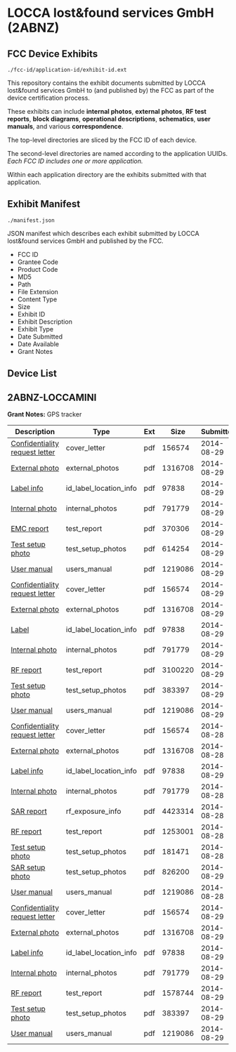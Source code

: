 # LOCCA lost&found services GmbH (2ABNZ)
## FCC Device Exhibits

```
./fcc-id/application-id/exhibit-id.ext
```

This repository contains the exhibit documents submitted by LOCCA lost&found services GmbH to (and published by) the FCC as part of the device certification process.

These exhibits can include **internal photos**, **external photos**, **RF test reports**, **block diagrams**, **operational descriptions**, **schematics**, **user manuals**, and various **correspondence**.

The top-level directories are sliced by the FCC ID of each device.

The second-level directories are named according to the application UUIDs. *Each FCC ID includes one or more application.*

Within each application directory are the exhibits submitted with that application. 

## Exhibit Manifest

```
./manifest.json
```

JSON manifest which describes each exhibit submitted by LOCCA lost&found services GmbH and published by the FCC.

- FCC ID
- Grantee Code
- Product Code
- MD5
- Path
- File Extension
- Content Type
- Size
- Exhibit ID
- Exhibit Description
- Exhibit Type
- Date Submitted
- Date Available
- Grant Notes

## Device List
## 2ABNZ-LOCCAMINI
**Grant Notes:** GPS tracker

| Description | Type | Ext | Size | Submitted | Available |
| ----------- | ---- | --- | ---- | --------- | --------- |
| [Confidentiality request letter](2ABNZ-LOCCAMINI/84ca0aae8b9888f36727b72840410969/2372528.pdf) | cover_letter | pdf | 156574 | 2014-08-29 | 2014-08-29 |
| [External photo](2ABNZ-LOCCAMINI/84ca0aae8b9888f36727b72840410969/2372537.pdf) | external_photos | pdf | 1316708 | 2014-08-29 | 2015-02-25 |
| [Label info](2ABNZ-LOCCAMINI/84ca0aae8b9888f36727b72840410969/2372551.pdf) | id_label_location_info | pdf | 97838 | 2014-08-29 | 2014-08-29 |
| [Internal photo](2ABNZ-LOCCAMINI/84ca0aae8b9888f36727b72840410969/2372538.pdf) | internal_photos | pdf | 791779 | 2014-08-29 | 2015-02-25 |
| [EMC report](2ABNZ-LOCCAMINI/84ca0aae8b9888f36727b72840410969/2372621.pdf) | test_report | pdf | 370306 | 2014-08-29 | 2014-08-29 |
| [Test setup photo](2ABNZ-LOCCAMINI/84ca0aae8b9888f36727b72840410969/2372627.pdf) | test_setup_photos | pdf | 614254 | 2014-08-29 | 2015-02-25 |
| [User manual](2ABNZ-LOCCAMINI/84ca0aae8b9888f36727b72840410969/2372539.pdf) | users_manual | pdf | 1219086 | 2014-08-29 | 2015-02-25 |
| [Confidentiality request letter](2ABNZ-LOCCAMINI/d70fe99ddc43919cba6e660a631ddf60/2372528.pdf) | cover_letter | pdf | 156574 | 2014-08-29 | 2014-08-29 |
| [External photo](2ABNZ-LOCCAMINI/d70fe99ddc43919cba6e660a631ddf60/2372537.pdf) | external_photos | pdf | 1316708 | 2014-08-29 | 2015-02-25 |
| [Label](2ABNZ-LOCCAMINI/d70fe99ddc43919cba6e660a631ddf60/2372551.pdf) | id_label_location_info | pdf | 97838 | 2014-08-29 | 2014-08-29 |
| [Internal photo](2ABNZ-LOCCAMINI/d70fe99ddc43919cba6e660a631ddf60/2372538.pdf) | internal_photos | pdf | 791779 | 2014-08-29 | 2015-02-25 |
| [RF report](2ABNZ-LOCCAMINI/d70fe99ddc43919cba6e660a631ddf60/2372686.pdf) | test_report | pdf | 3100220 | 2014-08-29 | 2014-08-29 |
| [Test setup photo](2ABNZ-LOCCAMINI/d70fe99ddc43919cba6e660a631ddf60/2372655.pdf) | test_setup_photos | pdf | 383397 | 2014-08-29 | 2015-02-25 |
| [User manual](2ABNZ-LOCCAMINI/d70fe99ddc43919cba6e660a631ddf60/2372539.pdf) | users_manual | pdf | 1219086 | 2014-08-29 | 2015-02-25 |
| [Confidentiality request letter](2ABNZ-LOCCAMINI/fbc20fb77f67939c799f18727f67c30a/2372528.pdf) | cover_letter | pdf | 156574 | 2014-08-28 | 2014-08-29 |
| [External photo](2ABNZ-LOCCAMINI/fbc20fb77f67939c799f18727f67c30a/2372537.pdf) | external_photos | pdf | 1316708 | 2014-08-28 | 2015-02-25 |
| [Label info](2ABNZ-LOCCAMINI/fbc20fb77f67939c799f18727f67c30a/2372551.pdf) | id_label_location_info | pdf | 97838 | 2014-08-29 | 2014-08-29 |
| [Internal photo](2ABNZ-LOCCAMINI/fbc20fb77f67939c799f18727f67c30a/2372538.pdf) | internal_photos | pdf | 791779 | 2014-08-28 | 2015-02-25 |
| [SAR report](2ABNZ-LOCCAMINI/fbc20fb77f67939c799f18727f67c30a/2372536.pdf) | rf_exposure_info | pdf | 4423314 | 2014-08-28 | 2014-08-29 |
| [RF report](2ABNZ-LOCCAMINI/fbc20fb77f67939c799f18727f67c30a/2372535.pdf) | test_report | pdf | 1253001 | 2014-08-28 | 2014-08-29 |
| [Test setup photo](2ABNZ-LOCCAMINI/fbc20fb77f67939c799f18727f67c30a/2372540.pdf) | test_setup_photos | pdf | 181471 | 2014-08-28 | 2015-02-25 |
| [SAR setup photo](2ABNZ-LOCCAMINI/fbc20fb77f67939c799f18727f67c30a/2372550.pdf) | test_setup_photos | pdf | 826200 | 2014-08-29 | 2015-02-25 |
| [User manual](2ABNZ-LOCCAMINI/fbc20fb77f67939c799f18727f67c30a/2372539.pdf) | users_manual | pdf | 1219086 | 2014-08-28 | 2015-02-25 |
| [Confidentiality request letter](2ABNZ-LOCCAMINI/76fef2b166cd62c050297698e40e00cb/2372528.pdf) | cover_letter | pdf | 156574 | 2014-08-29 | 2014-08-29 |
| [External photo](2ABNZ-LOCCAMINI/76fef2b166cd62c050297698e40e00cb/2372537.pdf) | external_photos | pdf | 1316708 | 2014-08-29 | 2015-02-25 |
| [Label info](2ABNZ-LOCCAMINI/76fef2b166cd62c050297698e40e00cb/2372551.pdf) | id_label_location_info | pdf | 97838 | 2014-08-29 | 2014-08-29 |
| [Internal photo](2ABNZ-LOCCAMINI/76fef2b166cd62c050297698e40e00cb/2372538.pdf) | internal_photos | pdf | 791779 | 2014-08-29 | 2015-02-25 |
| [RF report](2ABNZ-LOCCAMINI/76fef2b166cd62c050297698e40e00cb/2372642.pdf) | test_report | pdf | 1578744 | 2014-08-29 | 2014-08-29 |
| [Test setup photo](2ABNZ-LOCCAMINI/76fef2b166cd62c050297698e40e00cb/2372655.pdf) | test_setup_photos | pdf | 383397 | 2014-08-29 | 2015-02-25 |
| [User manual](2ABNZ-LOCCAMINI/76fef2b166cd62c050297698e40e00cb/2372539.pdf) | users_manual | pdf | 1219086 | 2014-08-29 | 2015-02-25 |
